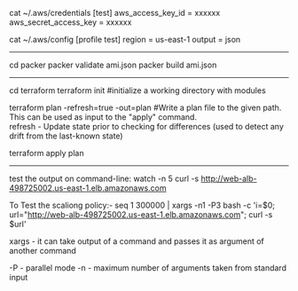 
cat ~/.aws/credentials
[test]
aws_access_key_id = xxxxxx
aws_secret_access_key = xxxxxx

cat ~/.aws/config 
[profile test]
region = us-east-1
output = json

------------------------
cd packer
packer validate ami.json
packer build ami.json

------------------------
cd terraform
terraform init      #initialize a working directory with modules

terraform plan -refresh=true -out=plan    #Write a plan file to the given path. This can be used as input to the "apply" 
command.  
refresh - Update state prior to checking for differences (used to detect any drift from the last-known state)

terraform apply plan

------------------------

test the output on command-line:
watch -n 5 curl -s http://web-alb-498725002.us-east-1.elb.amazonaws.com

To Test the scaliong policy:-
seq 1 300000 | xargs -n1 -P3 bash -c 'i=$0; url="http://web-alb-498725002.us-east-1.elb.amazonaws.com"; curl -s $url'

xargs - it can take output of a command and passes it as argument of another command

-P - parallel mode
-n - maximum number of arguments taken from standard input